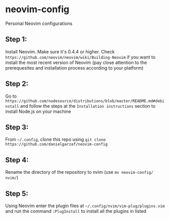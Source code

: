# neovim-config
Personal Neovim configurations
## Step 1:
Install Neovim. Make sure it's 0.4.4 or higher.
Check `https://github.com/neovim/neovim/wiki/Building-Neovim` if you want to 
install the most recent version of Neovim (pay close attention to the prerequesites
and installation process according to your platform)
## Step 2:
Go to `https://github.com/nodesource/distributions/blob/master/README.md#debinstall` 
and follow the steps at the `Installation instructions` section to install Node.js 
on your machine 
## Step 3:
From `~/.config`, clone this repo using `git clone https://github.com/danielgarzaf/neovim-config`
## Step 4:
Rename the directory of the repository to nvim (use `mv neovim-config/ nvim/`)
## Step 5:
Using Neovim enter the plugin files at `~/.config/nvim/vim-plug/plugins.vim` and
run the command `:PlugInstall` to install all the plugins in listed
